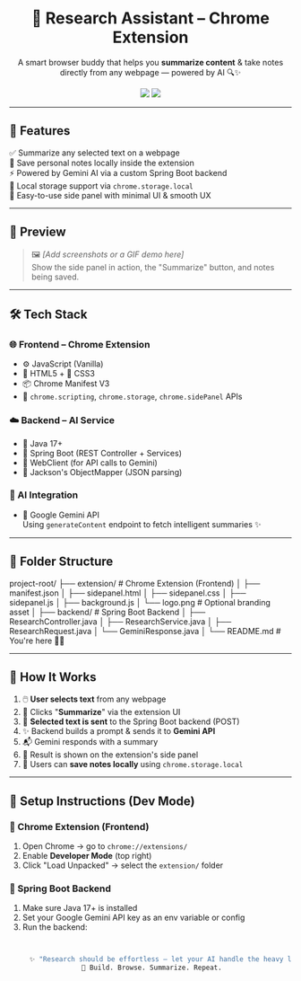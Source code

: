 <h1 align="center">🧠 Research Assistant – Chrome Extension</h1>
<p align="center">
  A smart browser buddy that helps you <strong>summarize content</strong> & take notes directly from any webpage — powered by AI 🔍✨
</p>

<p align="center">
  <img src="https://img.shields.io/badge/Built%20With-SpringBoot%20%26%20Chrome%20API-9cf?style=for-the-badge"/>
  <img src="https://img.shields.io/badge/Powered%20By-Google%20Gemini-ff69b4?style=for-the-badge"/>
</p>

---

## 🚀 Features

✅ Summarize any selected text on a webpage  
📝 Save personal notes locally inside the extension  
⚡ Powered by Gemini AI via a custom Spring Boot backend  
💾 Local storage support via `chrome.storage.local`  
🧩 Easy-to-use side panel with minimal UI & smooth UX  

---

## 📸 Preview

> 🖼️ *[Add screenshots or a GIF demo here]*  
> Show the side panel in action, the "Summarize" button, and notes being saved.

---

## 🛠️ Tech Stack

### 🌐 Frontend – Chrome Extension
- ⚙️ JavaScript (Vanilla)
- 📄 HTML5 + 🎨 CSS3
- 📦 Chrome Manifest V3
- 🔧 `chrome.scripting`, `chrome.storage`, `chrome.sidePanel` APIs

### ☁️ Backend – AI Service
- 🧰 Java 17+
- 🌱 Spring Boot (REST Controller + Services)
- 🔄 WebClient (for API calls to Gemini)
- 🧾 Jackson's ObjectMapper (JSON parsing)

### 🤖 AI Integration
- 🔮 Google Gemini API  
  Using `generateContent` endpoint to fetch intelligent summaries ✨

---

## 📁 Folder Structure
project-root/
├── extension/ # Chrome Extension (Frontend)
│ ├── manifest.json
│ ├── sidepanel.html
│ ├── sidepanel.css
│ ├── sidepanel.js
│ ├── background.js
│ └── logo.png # Optional branding asset
│
├── backend/ # Spring Boot Backend
│ ├── ResearchController.java
│ ├── ResearchService.java
│ ├── ResearchRequest.java
│ └── GeminiResponse.java
│
└── README.md # You're here 💁‍♀️


---

## 🔄 How It Works

1. 🖱️ **User selects text** from any webpage  
2. 💬 Clicks "**Summarize**" via the extension UI  
3. 🔗 **Selected text is sent** to the Spring Boot backend (POST)  
4. ✨ Backend builds a prompt & sends it to **Gemini API**  
5. 📬 Gemini responds with a summary  
6. 📜 Result is shown on the extension's side panel  
7. 🧠 Users can **save notes locally** using `chrome.storage.local`

---


## 📌 Setup Instructions (Dev Mode)

### 🧩 Chrome Extension (Frontend)
1. Open Chrome → go to `chrome://extensions/`
2. Enable **Developer Mode** (top right)
3. Click "Load Unpacked" → select the `extension/` folder

### 🧠 Spring Boot Backend
1. Make sure Java 17+ is installed
2. Set your Google Gemini API key as an env variable or config
3. Run the backend:
```bash :  ./mvnw spring-boot:run


     ✨ "Research should be effortless — let your AI handle the heavy lifting."
                  🚀 Build. Browse. Summarize. Repeat.


